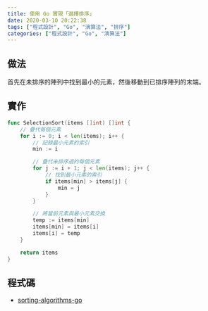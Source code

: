 ```yaml
---
title: 使用 Go 實現「選擇排序」
date: 2020-03-10 20:22:38
tags: ["程式設計", "Go", "演算法", "排序"]
categories: ["程式設計", "Go", "演算法"]
---
```


## 做法

首先在未排序的陣列中找到最小的元素，然後移動到已排序陣列的末端。

## 實作

```GO
func SelectionSort(items []int) []int {
	// 疊代每個元素
	for i := 0; i < len(items); i++ {
		// 記錄最小元素的索引
		min := i

		// 疊代未排序過的每個元素
		for j := i + 1; j < len(items); j++ {
			// 找到最小元素的索引
			if items[min] > items[j] {
				min = j
			}
		}

		// 將當前元素與最小元素交換
		temp := items[min]
		items[min] = items[i]
		items[i] = temp
	}

	return items
}
```

## 程式碼

- [sorting-algorithms-go](https://github.com/memochou1993/sorting-algorithms-go)
